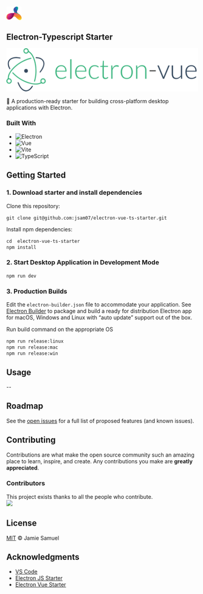 <div id="top"></div>

<!-- PROJECT LOGO -->
<br />

  <a align="left" href="https://github.com/BCIT-DDC">
    <img src="./assets/images/logo.svg" alt="Logo" width="40">
  </a>

  <!-- ABOUT THE PROJECT -->

## Electron-Typescript Starter

[![Electron Logo](./assets/images/electron-vue.png)](https://electronjs.org)

🚀 A production-ready starter for building cross-platform desktop applications with Electron.

### Built With

-   ![Electron](https://img.shields.io/badge/-Electron-050B1E?&logo=Electron)
-   ![Vue](https://img.shields.io/badge/-Vue-050B1E?&logo=vuedotjs)
-   ![Vite](https://img.shields.io/badge/-Vite-050B1E?&logo=Vite)
-   ![TypeScript](https://img.shields.io/badge/-TypeScript-050B1E?&logo=TypeScript)

<!-- GETTING STARTED -->

## Getting Started

### 1. Download starter and install dependencies

Clone this repository:

```
git clone git@github.com:jsam07/electron-vue-ts-starter.git
```

Install npm dependencies:

```
cd  electron-vue-ts-starter
npm install
```

### 2. Start Desktop Application in Development Mode

```
npm run dev
```

### 3. Production Builds

Edit the `electron-builder.json` file to accommodate your application. See [Electron Builder](https://www.electron.build/) to package and build a ready for distribution Electron app for macOS, Windows and Linux with “auto update” support out of the box.

Run build command on the appropriate OS

```
npm run release:linux
npm run release:mac
npm run release:win
```

<!-- USAGE EXAMPLES -->

## Usage

--

<!-- ROADMAP -->

## Roadmap

<!-- -   [x] Add Changelog -->

See the [open issues](https://github.com/jsam07/electron-vue-ts-starter/issues) for a full list of proposed features (and known issues).

<!-- CONTRIBUTING -->

## Contributing

Contributions are what make the open source community such an amazing place to learn, inspire, and create. Any contributions you make are **greatly appreciated**.

<!-- If you would like to contribute, please have a look at our [contributing guidelines](https://github.com/BCIT-DDC/docs/blob/main/contributing.md). -->

### Contributors

This project exists thanks to all the people who contribute.
<br/>
<a href="https://github.com/jsam07/electron-vue-ts-starter/graphs/contributors">
<img src="https://contrib.rocks/image?repo=jsam07/electron-vue-ts-starter" height="40"/>
</a>

<!-- TESTING -->

<!-- ## TESTING -->

<!-- LINTING -->

<!-- ## Linting -->

<!-- LICENSE -->

## License

[MIT](LICENSE.md) © Jamie Samuel

<!-- ACKNOWLEDGMENTS -->

## Acknowledgments

-   [VS Code](https://github.com/microsoft/vscode)
-   [Electron JS Starter](https://github.com/electron/electron-quick-start)
-   [Electron Vue Starter](https://github.com/SimulatedGREG/electron-vue)
